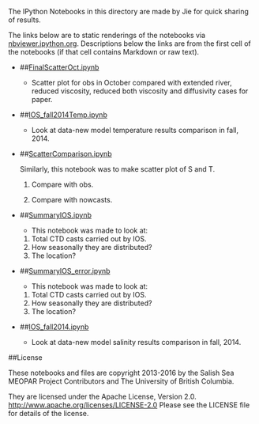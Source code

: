 The IPython Notebooks in this directory are made by Jie for
quick sharing of results.

The links below are to static renderings of the notebooks via
[nbviewer.ipython.org](http://nbviewer.ipython.org/).
Descriptions below the links are from the first cell of the notebooks
(if that cell contains Markdown or raw text).

* ##[FinalScatterOct.ipynb](http://nbviewer.ipython.org/urls/bitbucket.org/salishsea/analysis-jie/raw/tip/jie/ios/FinalScatterOct.ipynb)  
    
    * Scatter plot for obs in October compared with extended river, reduced viscosity, reduced both viscosity and diffusivity cases for paper.  

* ##[IOS_fall2014Temp.ipynb](http://nbviewer.ipython.org/urls/bitbucket.org/salishsea/analysis-jie/raw/tip/jie/ios/IOS_fall2014Temp.ipynb)  
    
    *  Look at data-new model temperature results comparison in fall, 2014.  

* ##[ScatterComparison.ipynb](http://nbviewer.ipython.org/urls/bitbucket.org/salishsea/analysis-jie/raw/tip/jie/ios/ScatterComparison.ipynb)  
    
    Similarly, this notebook was to make scatter plot of S and T.  
      
    1) Compare with obs.  
      
    2) Compare with nowcasts.  

* ##[SummaryIOS.ipynb](http://nbviewer.ipython.org/urls/bitbucket.org/salishsea/analysis-jie/raw/tip/jie/ios/SummaryIOS.ipynb)  
    
    * This notebook was made to look at:  
    1) Total CTD casts carried out by IOS.  
    2) How seasonally they are distributed?  
    3) The location?  

* ##[SummaryIOS_error.ipynb](http://nbviewer.ipython.org/urls/bitbucket.org/salishsea/analysis-jie/raw/tip/jie/ios/SummaryIOS_error.ipynb)  
    
    * This notebook was made to look at:  
    1) Total CTD casts carried out by IOS.  
    2) How seasonally they are distributed?  
    3) The location?  

* ##[IOS_fall2014.ipynb](http://nbviewer.ipython.org/urls/bitbucket.org/salishsea/analysis-jie/raw/tip/jie/ios/IOS_fall2014.ipynb)  
    
    * Look at data-new model salinity results comparison in fall, 2014.  


##License

These notebooks and files are copyright 2013-2016
by the Salish Sea MEOPAR Project Contributors
and The University of British Columbia.

They are licensed under the Apache License, Version 2.0.
http://www.apache.org/licenses/LICENSE-2.0
Please see the LICENSE file for details of the license.
